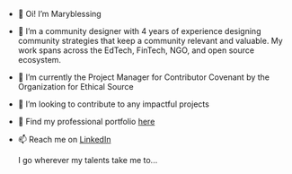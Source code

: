 - 👋 Oi! I’m Maryblessing
- 👀 I’m a community designer with 4 years of experience designing community strategies that keep a community relevant and valuable. My work spans across the EdTech, FinTech, NGO, and open source ecosystem. 
- 🌱 I’m currently the Project Manager for Contributor Covenant by the Organization for Ethical Source
- 💞️ I’m looking to contribute to any impactful projects
- 💼 Find my professional portfolio [here](https://silken-baron-cae.notion.site/Maryblessing-s-Portfolio-54db6851b53b40bcbc482f2361563e55?pvs=740)
- 📫 Reach me on [LinkedIn](https://www.linkedin.com/in/maryblessingokolie/)

  I go wherever my talents take me to... 

<!---
Maryblessing/Maryblessing is a ✨ special ✨ repository because its `README.md` (this file) appears on your GitHub profile.
You can click the Preview link to take a look at your changes.
--->
